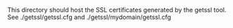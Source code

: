 This directory should host the SSL certificates generated by the getssl tool. 
See ./getssl/getssl.cfg and ./getssl/mydomain/getssl.cfg